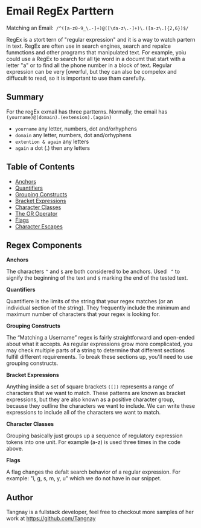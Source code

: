 # Email RegEx Parttern

Matching an Email:` /^([a-z0-9_\.-]+)@([\da-z\.-]+)\.([a-z\.]{2,6})$/`

RegEx is a stort tern of "regular expression" and it is a way to watch partern in text. RegEx are often use in search engines, search and repalce funmctions and other programs that manipulated text. For example, yoiu could use a RegEx to search for all tje word in a documt that start with a letter "a" or to find all the phone number in a block of text. Regular expression can be very [owerful, but they can also be compelex and diffucult to read, so it is important to use tham carefully.

## Summary

For the regEx exmail has three partterns. Normally, the email has ` (yourname)@(domain).(extension).(again)`

- `yourname` any letter, numbers, dot and/orhyphens
- `domain` any letter, numbers, dot and/orhyphens
- `extention & again` any letters
- `again` a dot (.) then any letters

## Table of Contents

- [Anchors](#anchors)
- [Quantifiers](#quantifiers)
- [Grouping Constructs](#grouping-constructs)
- [Bracket Expressions](#bracket-expressions)
- [Character Classes](#character-classes)
- [The OR Operator](#the-or-operator)
- [Flags](#flags)
- [Character Escapes](#character-escapes)

## Regex Components

**Anchors**

The characters `^` and `$` are both considered to be anchors.
Used ` ^` to signify the beginning of the text and `$` marking the end of the tested text.

**Quantifiers**

Quantifiere is the limits of the string that your regex matches (or an individual section of the string). They frequently include the minimum and maximum number of characters that your regex is looking for.

**Grouping Constructs**

The “Matching a Username” regex is fairly straightforward and open-ended about what it accepts. As regular expressions grow more complicated, you may check multiple parts of a string to determine that different sections fulfill different requirements. To break these sections up, you'll need to use grouping constructs.

**Bracket Expressions**

Anything inside a set of square brackets `([])` represents a range of characters that we want to match. These patterns are known as bracket expressions, but they are also known as a positive character group, because they outline the characters we want to include. We can write these expressions to include all of the characters we want to match.

**Character Classes**

Grouping basically just groups up a sequence of regulatory expression tokens into one unit. For example (a-z) is used three times in the code above.

**Flags**

A flag changes the defalt search behavior of a regular expression. For example: "i, g, s, m, y, u" which we do not have in our snippet.

## Author

Tangnay is a fullstack developer, feel free to checkout more samples of her work at https://github.com/Tangnay
